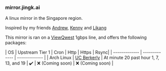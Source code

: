 ### mirror.jingk.ai

A linux mirror in the Singapore region.

Inspired by my friends [Andrew](https://mirror.0x.sg), [Kenny](http://mirror.aktkn.sg) and [Likang](https://mirror.kst.asia/)

This mirror is ran on a [ViewQwest](https://viewqwest.com) 1gbps line, and offers the following packages:

| OS  | Upstream Tier 1 | Cron | Http | Https | Rsync|
| ------------- | ------------- | ------------- |
| Arch Linux | [UC Berkerly](https://archlinux.org/mirrors/ocf.berkeley.edu/) | At minute 20 past hour 1, 7, 13, and 19 | :heavy_check_mark: | :x: (Coming soon) | :x: (Coming soon) |


